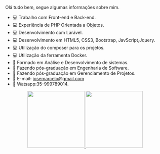 Olá tudo bem, segue algumas informações sobre mim.

- 💻 Trabalho com Front-end e Back-end.
- 💻 Experiência de PHP Orientada a Objetos.
- 💻 Desenvolvimento com Larável.
- 💻 Desenvolvimento em HTML5, CSS3, Bootstrap, JavScript,Jquery.
- 💻 Utilização do composer para os projetos.
- 💻 Utilização da ferramenta Docker.
- 📖 Formado em Análise e Desenvolvimento de sistemas.
- 📖 Fazendo pós-graduação em Engenharia de Software.
- 📖 Fazendo pós-graduação em Gerenciamento de Projetos.
- 📧 E-mail: josemarcelo@gmail.com
- 📱 Watsapp:35-999789014.

<div align="center">
  <a href="https://github.com/cbmesquita">
  <img height="180em" src="https://github-readme-stats.vercel.app/api?username=cbmesquita&show_icons=true&theme=dracula&include_all_commits=true&count_private=true"/>
  <img height="180em" src="https://github-readme-stats.vercel.app/api/top-langs/?username=cbmesquita&layout=compact&langs_count=7&theme=dracula"/>
</div>
